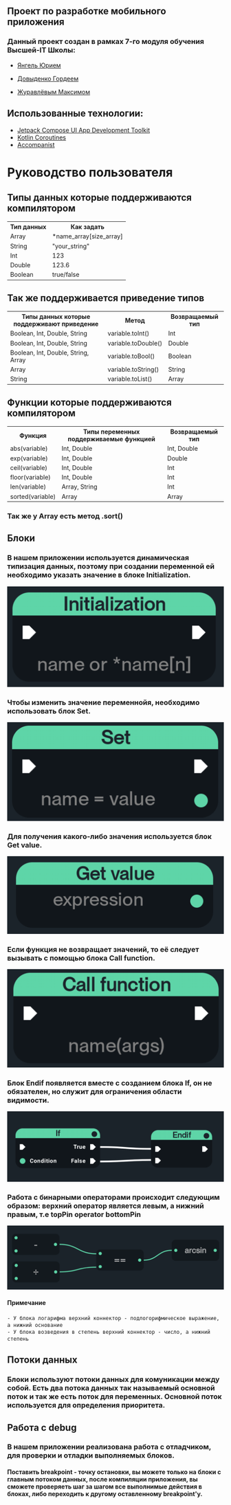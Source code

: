 ## Проект по разработке мобильного приложения
### Данный проект создан в рамках 7-го модуля обучения Высшей-IT Школы:

- [Янгель Юрием](https://github.com/rendivy)

- [Довыденко Гордеем](https://github.com/StaZisS)

- [Журавлёвым Максимом](https://github.com/kubavsop)

## Использованные технологии:

- [Jetpack Compose UI App Development Toolkit](https://developer.android.com/jetpack/compose)
- [Kotlin Coroutines](https://kotlinlang.org/docs/coroutines-overview.html)
- [Accompanist](https://github.com/google/accompanist)



# Руководство пользователя
## Типы данных которые поддерживаются компилятором
<table>
    <tr>
        <th>Тип данных</th>
        <th>Как задать</th>
    </tr>
    <tr>
        <td>Array</td>
        <td>*name_array[size_array]</td>
    </tr>
    <tr>
        <td>String</td>
        <td>"your_string"</td>
    </tr>
    <tr>
        <td>Int</td>
        <td>123</td>
    </tr>
     <tr>
        <td>Double</td>
        <td>123.6</td>
    </tr>
     <tr>
        <td>Boolean</td>
        <td>true/false</td>
    </tr>
</table>

## Так же поддерживается приведение типов

<table>
    <tr>
        <th>Типы данных которые поддерживают приведение</th>
        <th>Метод</th>
        <th>Возвращаемый тип</th>
    </tr>
    <tr>
        <td>Boolean, Int, Double, String</td>
        <td>variable.toInt()</td>
        <td>Int</td>
    </tr>
    <tr>
        <td>Boolean, Int, Double, String</td>
        <td>variable.toDouble()</td>
        <td>Double</td>
    </tr>
    <tr>
        <td>Boolean, Int, Double, String, Array</td>
        <td>variable.toBool()</td>
        <td>Boolean</td>
    </tr>
    <tr>
        <td>Array</td>
        <td>variable.toString()</td>
        <td>String</td>
    </tr>
    <tr>
        <td>String</td>
        <td>variable.toList()</td>
        <td>Array</td>
    </tr>
   
</table>

## Функции которые поддерживаются компилятором

<table>
    <tr>
        <th>Функция</th>
        <th>Типы переменных поддерживаемые функцией</th>
        <th>Возвращаемый тип</th>
    </tr>
    <tr>
        <td>abs(variable)</td>
        <td>Int, Double</td>
        <td>Int, Double</td>
    </tr>
    <tr>
        <td>exp(variable)</td>
        <td>Int, Double</td>
        <td>Double</td>
    </tr>
    <tr>
        <td>ceil(variable)</td>
        <td>Int, Double</td>
        <td>Int</td>
    </tr>
    <tr>
        <td>floor(variable)</td>
        <td>Int, Double</td>
        <td>Int</td>
    </tr>
    <tr>
        <td>len(variable)</td>
        <td>Array, String</td>
        <td>Int</td>
    </tr>
    <tr>
        <td>sorted(variable)</td>
        <td>Array</td>
        <td>Array</td>
    </tr>
</table>

### Так же у Array есть метод .sort()

## Блоки

### В нашем приложении используется динамическая типизация данных, поэтому при создании переменной ей необходимо указать значение в блоке Initialization.

<p>
<img src="app/src/main/java/com/example/android_blueprint/image/initialization.png">
</p>

### Чтобы изменить значение переменнойя, необходимо использовать блок Set.

<p>
<img src="app/src/main/java/com/example/android_blueprint/image/set.png">
</p>

### Для получения какого-либо значения используется блок Get value.

<p>
<img src="app/src/main/java/com/example/android_blueprint/image/get_value.png">
</p>

### Если функция не возвращает значений, то её следует вызывать с помощью блока Call function.

<p>
<img src="app/src/main/java/com/example/android_blueprint/image/call_function.png">
</p>

### Блок Endif появляется вместе с созданием блока If, он не обязателен, но служит для ограничения области видимости.

<p>
<img src="app/src/main/java/com/example/android_blueprint/image/endif.png">
</p>

### Работа с бинарными операторами происходит следующим образом: верхний оператор является левым, а нижний правым, т.е topPin operator bottomPin

<p>
<img src="app/src/main/java/com/example/android_blueprint/image/binary_operator.png">
</p>

#### Примечание
    - У блока логарифма верхний коннектор - подлогорифмическое выражение, а нижний основание
    - У блока возведения в степень верхний коннектор - число, а нижний степень


## Потоки данных

### Блоки используют потоки данных для комуникации между собой. Есть два потока данных так называемый основной поток и так же есть поток для переменных. Основной поток используется для определения приоритета.


## Работа с debug

### В нашем приложении реализована работа с отладчиком, для проверки и отладки выполняемых блоков.
#### Поставить breakpoint - точку остановки, вы можете только на блоки с главным потоком данных, после компиляции приложения, вы сможете проверяеть шаг за шагом все выполнимые действия в блоках, либо переходить к другому оставленному breakpoint'у. 


